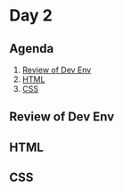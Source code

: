 # Day 2

## Agenda
1. [Review of Dev Env](#review-of-dev-env)
2. [HTML](#html)
3. [CSS](#css)

## Review of Dev Env

## HTML

## CSS
